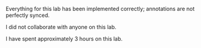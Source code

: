 
Everything for this lab has been implemented correctly; annotations are not perfectly synced.

I did not collaborate with anyone on this lab.

I have spent approximately 3 hours on this lab.